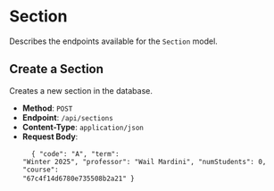 # Section

Describes the endpoints available for the `Section` model.

## Create a Section

Creates a new section in the database.

- **Method**: <code>POST</code>
- **Endpoint**: <code>/api/sections</code>
- **Content-Type**: <code>application/json</code>
- **Request Body**: <pre> <code> {
  "code": "A",
  "term": "Winter 2025",
  "professor": "Wail Mardini",
  "numStudents": 0,
  "course": "67c4f14d6780e735508b2a21"
  } </code> </pre>
